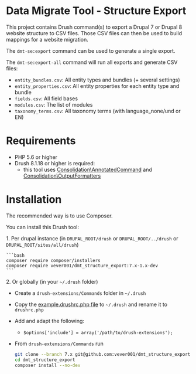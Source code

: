 # Data Migrate Tool - Structure Export

This project contains Drush command(s) to export a Drupal 7 or Drupal 8 website structure to CSV files.
Those CSV files can then be used to build mappings for a website migration.

The `dmt-se:export` command can be used to generate a single export.

The `dmt-se:export-all` command will run all exports and generate CSV files:
- `entity_bundles.csv`: All entity types and bundles (+ several settings)
- `entity_properties.csv`: All entity properties for each entity type and bundle
- `fields.csv`: All field bases
- `modules.csv`: The list of modules
- `taxonomy_terms.csv`: All taxonomy terms (with language_none/und or EN)

# Requirements

* PHP 5.6 or higher
* Drush 8.1.18 or higher is required:
  *  this tool uses [Consolidation\AnnotatedCommand](https://github.com/consolidation/annotated-command) and [Consolidation\OutputFormatters](https://github.com/consolidation/output-formatters) 

# Installation

The recommended way is to use Composer.

You can install this Drush tool:

1\. Per drupal instance (in `DRUPAL_ROOT/drush` or `DRUPAL_ROOT/../drush` or `DRUPAL_ROOT/sites/all/drush`)

    ```bash
    composer require composer/installers
    composer require vever001/dmt_structure_export:7.x-1.x-dev
    ```

2\. Or globally (in your `~/.drush` folder)

  * Create a `drush-extensions/Commands` folder in `~/.drush`
  * Copy the [example.drushrc.php file](https://github.com/drush-ops/drush/blob/8.x/examples/example.drushrc.php) to `~/.drush` and rename it to `drushrc.php`
  * Add and adapt the following:
    * `$options['include'] = array('/path/to/drush-extensions');`
  * From `drush-extensions/Commands` run

     ```bash
     git clone --branch 7.x git@github.com:vever001/dmt_structure_export.git
     cd dmt_structure_export
     composer install --no-dev
     ```
